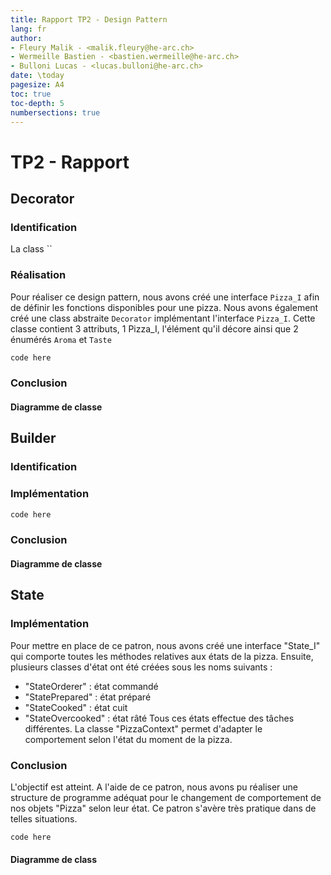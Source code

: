 ```yaml
---
title: Rapport TP2 - Design Pattern
lang: fr
author:
- Fleury Malik - <malik.fleury@he-arc.ch>
- Wermeille Bastien - <bastien.wermeille@he-arc.ch>
- Bulloni Lucas - <lucas.bulloni@he-arc.ch>
date: \today
pagesize: A4
toc: true
toc-depth: 5
numbersections: true
---
```


# TP2 - Rapport

## Decorator
### Identification
La class ``
### Réalisation
Pour réaliser ce design pattern, nous avons créé une interface `Pizza_I` afin de définir les fonctions disponibles pour une pizza. Nous avons également créé une class abstraite `Decorator` implémentant l'interface `Pizza_I`. Cette classe contient 3 attributs, 1 Pizza_I, l'élément qu'il décore ainsi que 2 énumérés `Aroma` et `Taste`

```java
code here
```

### Conclusion
#### Diagramme de classe

## Builder
### Identification
### Implémentation
```java
code here
```

### Conclusion
#### Diagramme de classe

## State
### Implémentation
Pour mettre en place de ce patron, nous avons créé une interface "State_I" qui comporte toutes les méthodes relatives aux états de la pizza. Ensuite, plusieurs classes d'état ont été créées sous les noms suivants :
- "StateOrderer" : état commandé
- "StatePrepared" : état préparé
- "StateCooked" : état cuit
- "StateOvercooked" : état râté
Tous ces états effectue des tâches différentes. La classe "PizzaContext" permet d'adapter le comportement selon l'état du moment de la pizza.

### Conclusion
L'objectif est atteint. A l'aide de ce patron, nous avons pu réaliser une structure de programme adéquat pour le changement de comportement de nos objets "Pizza" selon leur état.
Ce patron s'avère très pratique dans de telles situations.

```java
code here
```

#### Diagramme de class
